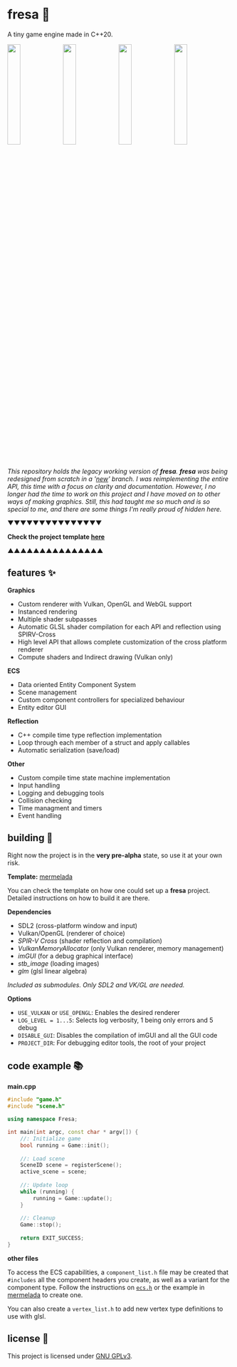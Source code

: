 # fresa :strawberry:

A tiny game engine made in C++20.

<p float="left">
  <img src="https://user-images.githubusercontent.com/22449369/145628926-ca734a35-6a0e-4193-872b-4be45b886a48.gif" width="24%" />
  <img src="https://user-images.githubusercontent.com/22449369/145629231-f2f51bd6-330a-4533-9b1a-021ce0859508.gif" width="24%" />
  <img src="https://user-images.githubusercontent.com/22449369/145630097-151555b5-30fc-4fef-b062-72e9581a5731.png" width="24%" />
  <img src="https://user-images.githubusercontent.com/22449369/156197502-0e555a4a-8a71-4920-bb01-b29cefcf4a25.gif" width="24%" />
</p>

_This repository holds the legacy working version of **fresa**. **fresa** was being redesigned from scratch in a '[new](https://github.com/eerii/fresa/tree/experimental)' branch. I was reimplementing the entire API, this time with a focus on clarity and documentation. However, I no longer had the time to work on this project and I have moved on to other ways of making graphics. Still, this had taught me so much and is so special to me, and there are some things I'm really proud of hidden here._

▼▼▼▼▼▼▼▼▼▼▼▼▼▼▼

**Check the project template [here](https://github.com/eerii/mermelada)**

▲▲▲▲▲▲▲▲▲▲▲▲▲▲▲

## features :sparkles:

**Graphics** 
- Custom renderer with Vulkan, OpenGL and WebGL support
- Instanced rendering
- Multiple shader subpasses
- Automatic GLSL shader compilation for each API and reflection using SPIRV-Cross
- High level API that allows complete customization of the cross platform renderer
- Compute shaders and Indirect drawing (Vulkan only)

**ECS**
- Data oriented Entity Component System
- Scene management
- Custom component controllers for specialized behaviour
- Entity editor GUI

**Reflection**
- C++ compile time type reflection implementation
- Loop through each member of a struct and apply callables
- Automatic serialization (save/load)

**Other**
- Custom compile time state machine implementation
- Input handling
- Logging and debugging tools
- Collision checking
- Time managment and timers
- Event handling

## building :hammer:

Right now the project is in the **very pre-alpha** state, so use it at your own risk.

**Template:** [mermelada](https://github.com/eerii/mermelada)

You can check the template on how one could set up a **fresa** project. Detailed instructions on how to build it are there.

**Dependencies**
- SDL2 (cross-platform window and input)
- Vulkan/OpenGL (renderer of choice)
- _SPIR-V Cross_ (shader reflection and compilation)
- _VulkanMemoryAllocator_ (only Vulkan renderer, memory management)
- _imGUI_ (for a debug graphical interface)
- _stb_image_ (loading images)
- _glm_ (glsl linear algebra)

_Included as submodules. Only SDL2 and VK/GL are needed._

**Options**
- `USE_VULKAN` or `USE_OPENGL`: Enables the desired renderer
- `LOG_LEVEL = 1...5`: Selects log verbosity, 1 being only errors and 5 debug
- `DISABLE_GUI`: Disables the compilation of imGUI and all the GUI code
- `PROJECT_DIR`: For debugging editor tools, the root of your project

## code example :books:

**main.cpp**

```cpp
#include "game.h"
#include "scene.h"

using namespace Fresa;

int main(int argc, const char * argv[]) {
    //: Initialize game
    bool running = Game::init();
    
    //: Load scene
    SceneID scene = registerScene();
    active_scene = scene;
    
    //: Update loop
    while (running) {
        running = Game::update();
    }
    
    //: Cleanup
    Game::stop();
    
    return EXIT_SUCCESS;
}
```

**other files**

To access the ECS capabilities, a `component_list.h` file may be created that `#includes` all the component headers you create, as well as a variant for the component type. Follow the instructions on [`ecs.h`](https://github.com/eerii/fresa/blob/main/ecs/ecs.h) or the example in [mermelada](https://github.com/eerii/aguacate) to create one.

You can also create a `vertex_list.h` to add new vertex type definitions to use with glsl.

## license :pencil:

This project is licensed under [GNU GPLv3](https://github.com/eerii/fresa/blob/main/LICENSE.md).
